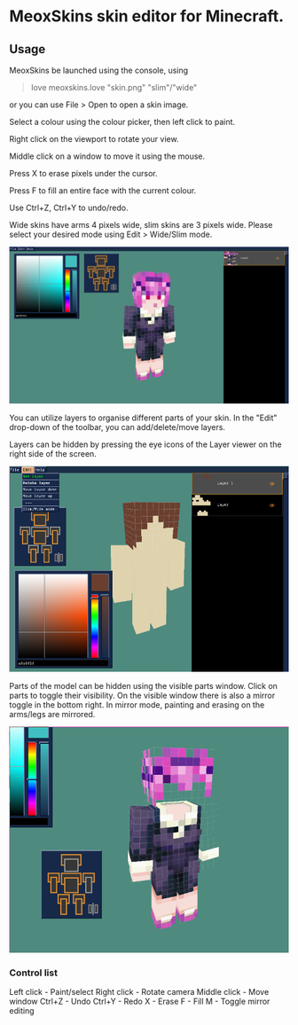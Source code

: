 # MeoxSkins skin editor for Minecraft.
## Usage
MeoxSkins be launched using the console, using 
>love meoxskins.love "skin.png" "slim"/"wide"

or you can use File > Open to open a skin image.

Select a colour using the colour picker, then left click to paint.

Right click on the viewport to rotate your view.

Middle click on a window to move it using the mouse.

Press X to erase pixels under the cursor.

Press F to fill an entire face with the current colour.

Use Ctrl+Z, Ctrl+Y to undo/redo.

Wide skins have arms 4 pixels wide, slim skins are 3 pixels wide. Please select your desired mode using Edit > Wide/Slim mode.

![Viewport](https://github.com/pszer/meoxskins/blob/master/meoxskins.png)

You can utilize layers to organise different parts of your skin. In the "Edit" drop-down of the toolbar, you can add/delete/move layers.

Layers can be hidden by pressing the eye icons of the Layer viewer on the right side of the screen.

![Viewport](https://github.com/pszer/meoxskins/blob/master/layers.png)

Parts of the model can be hidden using the visible parts window. Click on parts to toggle their visibility.
On the visible window there is also a mirror toggle in the bottom right. In mirror mode, painting and erasing on the arms/legs
are mirrored.

![Viewport](https://github.com/pszer/meoxskins/blob/master/visible.png)

### Control list
Left click - Paint/select
Right click - Rotate camera
Middle click - Move window
Ctrl+Z - Undo
Ctrl+Y - Redo
X - Erase
F - Fill
M - Toggle mirror editing
